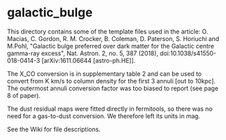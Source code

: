 # galactic_bulge
This directory contains some of the template files used in the article: 
O. Macias, C. Gordon, R. M. Crocker, B. Coleman, D. Paterson, S. Horiuchi and M.Pohl,
"Galactic bulge preferred over dark matter for the Galactic centre gamma-ray excess", Nat. Astron. 2, no. 5, 387 (2018),
  doi:10.1038/s41550-018-0414-3 [arXiv:1611.06644 [astro-ph.HE]].
  
The X_CO conversion is in supplementary table 2 and can be used to convert from K km/s to column density for the first 3 annuli [out to 10kpc]. The outermost annuli conversion factor was too biased to report (see page 8 of paper).
 
The dust residual maps were fitted directly in fermitools, so there was no need for a gas-to-dust conversion. We therefore left its units in mag.

See the Wiki for file descriptions.
